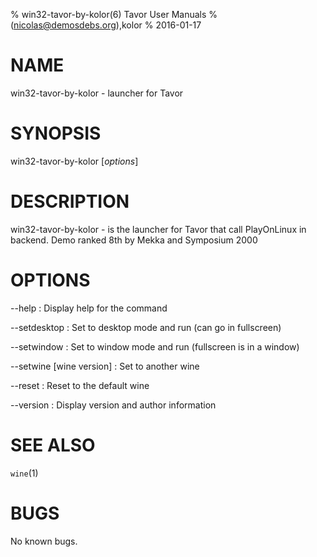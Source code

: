 % win32-tavor-by-kolor(6) Tavor User Manuals
%  (nicolas@demosdebs.org),kolor
% 2016-01-17

# NAME
win32-tavor-by-kolor - launcher for Tavor

# SYNOPSIS
win32-tavor-by-kolor [*options*]

# DESCRIPTION
win32-tavor-by-kolor - is the launcher for Tavor that call PlayOnLinux in backend.
Demo ranked 8th by Mekka and Symposium 2000

# OPTIONS
\--help
:   Display help for the command

\--setdesktop
:   Set to desktop mode and run (can go in fullscreen)

\--setwindow
:   Set to window mode and run (fullscreen is in a window)

\--setwine [wine version]
:   Set to another wine

\--reset
:   Reset to the default wine

\--version
:   Display version and author information

# SEE ALSO
`wine`(1)

# BUGS
No known bugs.
